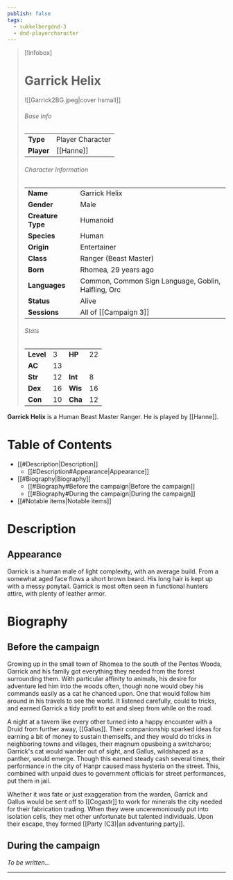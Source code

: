 ```yaml
---
publish: false
tags:
  - sukkelbergdnd-3
  - dnd-playercharacter
---
```

> [!infobox]  
> # Garrick Helix
> ![[Garrick2BG.jpeg|cover hsmall]]  
> ###### Base Info
> | | |  
> |---|---|  
> | **Type** | Player Character |
> | **Player** | [[Hanne]] |
> ###### Character Information  
> | | |  
> |---|---|  
> | **Name** | Garrick Helix |
> | **Gender** | Male | 
> | **Creature Type** | Humanoid |
> | **Species** | Human |  
> | **Origin** | Entertainer |
> | **Class** | Ranger (Beast Master) |  
> | **Born** | Rhomea, 29 years ago |  
> | **Languages** | Common, Common Sign Language, Goblin, Halfling, Orc | 
> | **Status** | Alive |
> | **Sessions** | All of [[Campaign 3]] |
> ###### Stats
> | | | | |
> |---|---|---|---|
> | **Level** | 3 | **HP** | 22 |
> | **AC** | 13 | | |
> | **Str** | 12 | **Int** | 8 |
> | **Dex** | 16 | **Wis** | 16 |
> | **Con** | 10 | **Cha** | 12 |

**Garrick Helix** is a Human Beast Master Ranger. He is played by [[Hanne]]. 
# Table of Contents
- [[#Description|Description]]
	- [[#Description#Appearance|Appearance]]
- [[#Biography|Biography]]
	- [[#Biography#Before the campaign|Before the campaign]]
	- [[#Biography#During the campaign|During the campaign]]
- [[#Notable items|Notable items]]
# Description
## Appearance
Garrick is a human male of light complexity, with an average build. From a somewhat aged face flows a short brown beard. His long hair is kept up with a messy ponytail. Garrick is most often seen in functional hunters attire, with plenty of leather armor.
# Biography
## Before the campaign
Growing up in the small town of Rhomea to the south of the Pentos Woods, Garrick and his family got everything they needed from the forest surrounding them. With particular affinity to animals, his desire for adventure led him into the woods often, though none would obey his commands easily as a cat he chanced upon. One that would follow him around in his travels to see the world. It listened carefully, could to tricks, and earned Garrick a tidy profit to eat and sleep from while on the road. 

A night at a tavern like every other turned into a happy encounter with a Druid from further away, [[Gallus]]. Their companionship sparked ideas for earning a bit of money to sustain themselfs, and they would do tricks in neighboring towns and villages, their magnum opusbeing a switcharoo; Garrick's cat would wander out of sight, and Gallus, wildshaped as a panther, would emerge. Though this earned steady cash several times, their performance in the city of Hanpr caused mass hysteria on the street. This, combined with unpaid dues to government officials for street performances, put them in jail.

Whether it was fate or just exaggeration from the warden, Garrick and Gallus would be sent off to [[Cogastr]] to work for minerals the city needed for their fabrication trading. When they were unceremoniously put into isolation cells, they met other unfortunate but talented individuals. Upon their escape, they formed [[Party (C3)|an adventuring party]].
## During the campaign
*To be written...*
***
